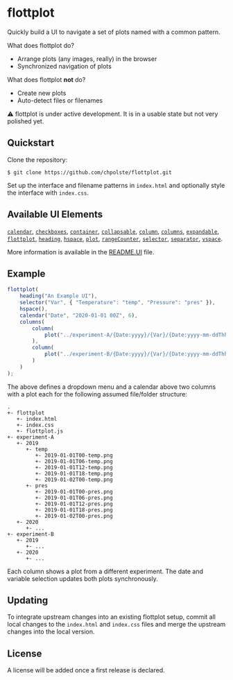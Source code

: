 # flottplot

Quickly build a UI to navigate a set of plots named with a common pattern.

What does flottplot do?

- Arrange plots (any images, really) in the browser
- Synchronized navigation of plots

What does flottplot __not__ do?

- Create new plots
- Auto-detect files or filenames

:warning: flottplot is under active development. It is in a usable state but not very polished yet.


## Quickstart

Clone the repository:

    $ git clone https://github.com/chpolste/flottplot.git

Set up the interface and filename patterns in `index.html` and optionally style the interface with `index.css`.


## Available UI Elements

[`calendar`](README.UI.md#calendar),
[`checkboxes`](README.UI.md#checkboxes),
[`container`](README.UI.md#container),
[`collapsable`](README.UI.md#collapsable),
[`column`](README.UI.md#column),
[`columns`](README.UI.md#columns),
[`expandable`](README.UI.md#expandable),
[`flottplot`](README.UI.md#flottplot),
[`heading`](README.UI.md#heading),
[`hspace`](README.UI.md#hspace),
[`plot`](README.UI.md#plot),
[`rangeCounter`](README.UI.md#rangecounter),
[`selector`](README.UI.md#selector),
[`separator`](README.UI.md#separator),
[`vspace`](README.UI.md#vspace).

More information is available in the [README.UI](README.UI.md) file.


## Example

```javascript
flottplot(
    heading("An Example UI"),
    selector("Var", { "Temperature": "temp", "Pressure": "pres" }),
    hspace(),
    calendar("Date", "2020-01-01 00Z", 6),
    columns(
        column(
            plot("../experiment-A/{Date:yyyy}/{Var}/{Date:yyyy-mm-ddThh}-{Var}.png")
        ),
        column(
            plot("../experiment-B/{Date:yyyy}/{Var}/{Date:yyyy-mm-ddThh}-{Var}.png")
        )
    )
);
```

The above defines a dropdown menu and a calendar above two columns with a plot each for the following assumed file/folder structure:

    .
    +- flottplot
       +- index.html
       +- index.css
       +- flottplot.js
    +- experiment-A
       +- 2019
          +- temp
             +- 2019-01-01T00-temp.png
             +- 2019-01-01T06-temp.png
             +- 2019-01-01T12-temp.png
             +- 2019-01-01T18-temp.png
             +- 2019-01-02T00-temp.png
          +- pres
             +- 2019-01-01T00-pres.png
             +- 2019-01-01T06-pres.png
             +- 2019-01-01T12-pres.png
             +- 2019-01-01T18-pres.png
             +- 2019-01-02T00-pres.png
       +- 2020
          +- ...
    +- experiment-B
       +- 2019
          +- ...
       +- 2020
          +- ...

Each column shows a plot from a different experiment.
The date and variable selection updates both plots synchronously.


## Updating

To integrate upstream changes into an existing flottplot setup, commit all local changes to the `index.html` and `index.css` files and merge the upstream changes into the local version.


## License

A license will be added once a first release is declared.


